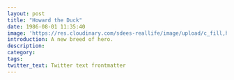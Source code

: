 ```yaml
---
layout: post
title: "Howard the Duck"
date: 1986-08-01 11:35:40
image: 'https://res.cloudinary.com/sdees-reallife/image/upload/c_fill,h_315,w_600/v1541674101/howard-the-duck.jpg'
introduction: A new breed of hero.
description:
category:
tags:
twitter_text: Twitter text frontmatter
---
```

